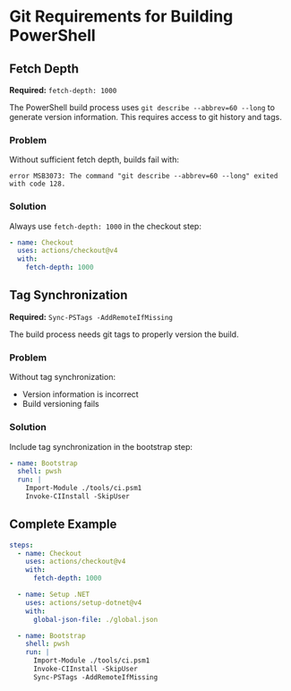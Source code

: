 # Git Requirements for Building PowerShell

## Fetch Depth

**Required:** `fetch-depth: 1000`

The PowerShell build process uses `git describe --abbrev=60 --long` to generate version information. This requires access to git history and tags.

### Problem

Without sufficient fetch depth, builds fail with:
```
error MSB3073: The command "git describe --abbrev=60 --long" exited with code 128.
```

### Solution

Always use `fetch-depth: 1000` in the checkout step:

```yaml
- name: Checkout
  uses: actions/checkout@v4
  with:
    fetch-depth: 1000
```

## Tag Synchronization

**Required:** `Sync-PSTags -AddRemoteIfMissing`

The build process needs git tags to properly version the build.

### Problem

Without tag synchronization:
- Version information is incorrect
- Build versioning fails

### Solution

Include tag synchronization in the bootstrap step:

```yaml
- name: Bootstrap
  shell: pwsh
  run: |
    Import-Module ./tools/ci.psm1
    Invoke-CIInstall -SkipUser
```

## Complete Example

```yaml
steps:
  - name: Checkout
    uses: actions/checkout@v4
    with:
      fetch-depth: 1000

  - name: Setup .NET
    uses: actions/setup-dotnet@v4
    with:
      global-json-file: ./global.json

  - name: Bootstrap
    shell: pwsh
    run: |
      Import-Module ./tools/ci.psm1
      Invoke-CIInstall -SkipUser
      Sync-PSTags -AddRemoteIfMissing
```
